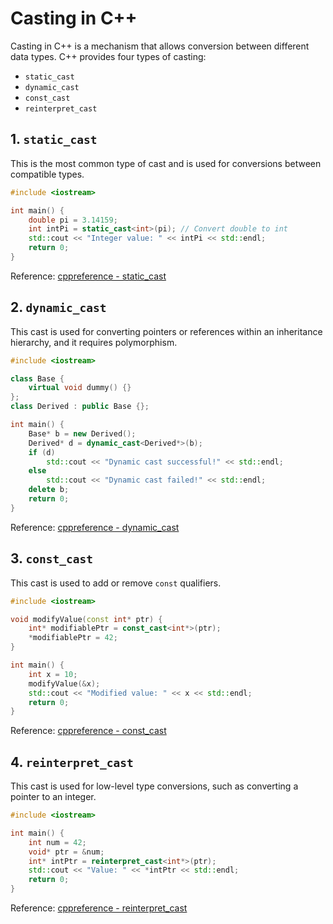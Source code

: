 # Casting in C++

Casting in C++ is a mechanism that allows conversion between different data types. C++ provides four types of casting:

- `static_cast`
- `dynamic_cast`
- `const_cast`
- `reinterpret_cast`

## 1. `static_cast`

This is the most common type of cast and is used for conversions between compatible types.

```cpp
#include <iostream>

int main() {
    double pi = 3.14159;
    int intPi = static_cast<int>(pi); // Convert double to int
    std::cout << "Integer value: " << intPi << std::endl;
    return 0;
}
```

Reference: [cppreference - static_cast](https://en.cppreference.com/w/cpp/language/static_cast)

## 2. `dynamic_cast`

This cast is used for converting pointers or references within an inheritance hierarchy, and it requires polymorphism.

```cpp
#include <iostream>

class Base {
    virtual void dummy() {}
};
class Derived : public Base {};

int main() {
    Base* b = new Derived();
    Derived* d = dynamic_cast<Derived*>(b);
    if (d)
        std::cout << "Dynamic cast successful!" << std::endl;
    else
        std::cout << "Dynamic cast failed!" << std::endl;
    delete b;
    return 0;
}
```

Reference: [cppreference - dynamic_cast](https://en.cppreference.com/w/cpp/language/dynamic_cast)

## 3. `const_cast`

This cast is used to add or remove `const` qualifiers.

```cpp
#include <iostream>

void modifyValue(const int* ptr) {
    int* modifiablePtr = const_cast<int*>(ptr);
    *modifiablePtr = 42;
}

int main() {
    int x = 10;
    modifyValue(&x);
    std::cout << "Modified value: " << x << std::endl;
    return 0;
}
```

Reference: [cppreference - const_cast](https://en.cppreference.com/w/cpp/language/const_cast)

## 4. `reinterpret_cast`

This cast is used for low-level type conversions, such as converting a pointer to an integer.

```cpp
#include <iostream>

int main() {
    int num = 42;
    void* ptr = &num;
    int* intPtr = reinterpret_cast<int*>(ptr);
    std::cout << "Value: " << *intPtr << std::endl;
    return 0;
}
```

Reference: [cppreference - reinterpret_cast](https://en.cppreference.com/w/cpp/language/reinterpret_cast)

